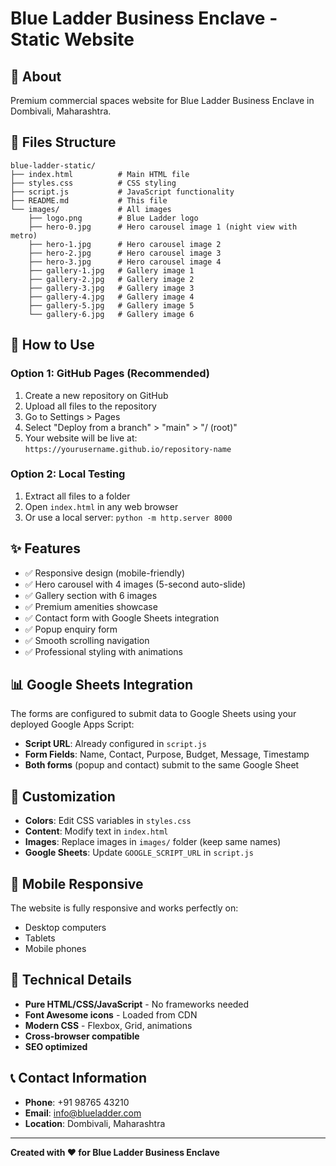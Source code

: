 # Blue Ladder Business Enclave - Static Website

## 🏢 About
Premium commercial spaces website for Blue Ladder Business Enclave in Dombivali, Maharashtra.

## 📁 Files Structure
```
blue-ladder-static/
├── index.html          # Main HTML file
├── styles.css          # CSS styling
├── script.js           # JavaScript functionality
├── README.md           # This file
└── images/             # All images
    ├── logo.png        # Blue Ladder logo
    ├── hero-0.jpg      # Hero carousel image 1 (night view with metro)
    ├── hero-1.jpg      # Hero carousel image 2
    ├── hero-2.jpg      # Hero carousel image 3
    ├── hero-3.jpg      # Hero carousel image 4
    ├── gallery-1.jpg   # Gallery image 1
    ├── gallery-2.jpg   # Gallery image 2
    ├── gallery-3.jpg   # Gallery image 3
    ├── gallery-4.jpg   # Gallery image 4
    ├── gallery-5.jpg   # Gallery image 5
    └── gallery-6.jpg   # Gallery image 6
```

## 🚀 How to Use

### Option 1: GitHub Pages (Recommended)
1. Create a new repository on GitHub
2. Upload all files to the repository
3. Go to Settings > Pages
4. Select "Deploy from a branch" > "main" > "/ (root)"
5. Your website will be live at: `https://yourusername.github.io/repository-name`

### Option 2: Local Testing
1. Extract all files to a folder
2. Open `index.html` in any web browser
3. Or use a local server: `python -m http.server 8000`

## ✨ Features
- ✅ Responsive design (mobile-friendly)
- ✅ Hero carousel with 4 images (5-second auto-slide)
- ✅ Gallery section with 6 images
- ✅ Premium amenities showcase
- ✅ Contact form with Google Sheets integration
- ✅ Popup enquiry form
- ✅ Smooth scrolling navigation
- ✅ Professional styling with animations

## 📊 Google Sheets Integration
The forms are configured to submit data to Google Sheets using your deployed Google Apps Script:
- **Script URL**: Already configured in `script.js`
- **Form Fields**: Name, Contact, Purpose, Budget, Message, Timestamp
- **Both forms** (popup and contact) submit to the same Google Sheet

## 🎨 Customization
- **Colors**: Edit CSS variables in `styles.css`
- **Content**: Modify text in `index.html`
- **Images**: Replace images in `images/` folder (keep same names)
- **Google Sheets**: Update `GOOGLE_SCRIPT_URL` in `script.js`

## 📱 Mobile Responsive
The website is fully responsive and works perfectly on:
- Desktop computers
- Tablets
- Mobile phones

## 🔧 Technical Details
- **Pure HTML/CSS/JavaScript** - No frameworks needed
- **Font Awesome icons** - Loaded from CDN
- **Modern CSS** - Flexbox, Grid, animations
- **Cross-browser compatible**
- **SEO optimized**

## 📞 Contact Information
- **Phone**: +91 98765 43210
- **Email**: info@blueladder.com
- **Location**: Dombivali, Maharashtra

---
**Created with ❤️ for Blue Ladder Business Enclave**
